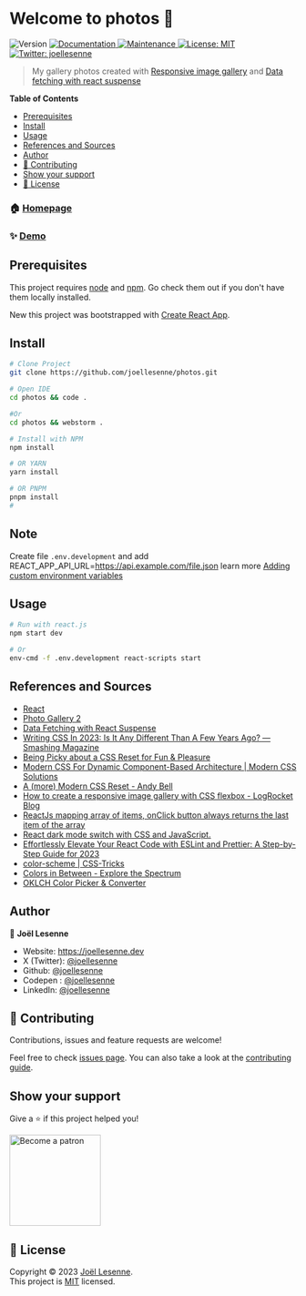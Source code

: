 <h1>Welcome to photos 👋</h1>
<p>
  <img alt="Version" src="https://img.shields.io/badge/version-1.1.0-blue.svg?cacheSeconds=2592000" />
  <a href="https://github.com/joellesenne/photos#readme" target="_blank">
    <img alt="Documentation" src="https://img.shields.io/badge/documentation-yes-brightgreen.svg" />
  </a>
  <a href="https://github.com/joellesenne/photos/graphs/commit-activity" target="_blank">
    <img alt="Maintenance" src="https://img.shields.io/badge/Maintained%3F-yes-green.svg" />
  </a>
  <a href="https://github.com/joellesenne/photos/blob/master/LICENSE" target="_blank">
    <img alt="License: MIT" src="https://img.shields.io/github/license/joellesenne/cv.joellesenne.dev" />
  </a>
  <a href="https://twitter.com/joellesenne" target="_blank">
    <img alt="Twitter: joellesenne" src="https://img.shields.io/twitter/follow/joellesenne.svg?style=social" />
  </a>
</p>

> My gallery photos created with [Responsive image gallery](https://blog.logrocket.com/responsive-image-gallery-css-flexbox/) and [Data fetching with react suspense](https://dev.to/alakkadshaw/data-fetching-with-react-suspense-5ccn) 

**Table of Contents**

- [Prerequisites](#prerequisites)
- [Install](#install)
- [Usage](#usage)
- [References and Sources](#references-and-sources)
- [Author](#author)
- [🤝 Contributing](#-contributing)
- [Show your support](#show-your-support)
- [📝 License](#-license)

### 🏠 [Homepage](https://github.com/joellesenne/photos)

### ✨ [Demo](https://photos.joellesenne.dev)

## Prerequisites

This project requires [node](https://nodejs.org) and [npm](https://npmjs.com). Go check them out if you don't have them locally installed.

New this project was bootstrapped with [Create React App](https://github.com/facebook/create-react-app).

## Install

```sh
# Clone Project
git clone https://github.com/joellesenne/photos.git

# Open IDE
cd photos && code .

#Or
cd photos && webstorm .

# Install with NPM
npm install

# OR YARN
yarn install

# OR PNPM
pnpm install
#

```

## Note

Create file  `.env.development` and add REACT_APP_API_URL=https://api.example.com/file.json learn more [Adding custom environment variables](https://create-react-app.dev/docs/adding-custom-environment-variables/)

## Usage

```sh
# Run with react.js
npm start dev

# Or
env-cmd -f .env.development react-scripts start
```
## References and Sources

- [React](https://react.dev/)
- [Photo Gallery 2](https://codepen.io/alvaromontoro/pen/dyaOppN)
- [Data Fetching with React Suspense](https://dev.to/alakkadshaw/data-fetching-with-react-suspense-5ccn)
- [Writing CSS In 2023: Is It Any Different Than A Few Years Ago? — Smashing Magazine](https://www.smashingmagazine.com/2023/07/writing-css-2023/)
- [Being Picky about a CSS Reset for Fun & Pleasure](https://chriscoyier.net/2023/10/03/being-picky-about-a-css-reset-for-fun-pleasure/)
- [Modern CSS For Dynamic Component-Based Architecture | Modern CSS Solutions](https://moderncss.dev/modern-css-for-dynamic-component-based-architecture/)
- [A (more) Modern CSS Reset - Andy Bell](https://andy-bell.co.uk/a-more-modern-css-reset/)
- [How to create a responsive image gallery with CSS flexbox - LogRocket Blog](https://blog.logrocket.com/responsive-image-gallery-css-flexbox/)
- [ReactJs mapping array of items, onClick button always returns the last item of the array](https://stackoverflow.com/questions/73800580/reactjs-mapping-array-of-items-onclick-button-always-returns-the-last-item-of-t)
- [React dark mode switch with CSS and JavaScript.](https://mty-tidjani.medium.com/react-dark-mode-switch-with-css-and-javascript-2d3f2c4fe676)
- [Effortlessly Elevate Your React Code with ESLint and Prettier: A Step-by-Step Guide for 2023](https://aaron-janes.medium.com/effortlessly-elevate-your-react-code-with-eslint-and-prettier-a-step-by-step-guide-for-2023-b7cb065316fa)
- [color-scheme | CSS-Tricks](https://css-tricks.com/almanac/properties/c/color-scheme/)
- [Colors in Between - Explore the Spectrum](https://hexcolor.co/colors-between)
- [OKLCH Color Picker & Converter](https://oklch.com/#63.44,0.155,50.27,100)

## Author

👤 **Joël Lesenne**

- Website: https://joellesenne.dev
- X (Twitter): [@joellesenne](https://twitter.com/joellesenne)
- Github: [@joellesenne](https://github.com/joellesenne)
- Codepen : [@joellesenne](https://codepen.io/joellesenne)
- LinkedIn: [@joellesenne](https://linkedin.com/in/joellesenne)

## 🤝 Contributing

Contributions, issues and feature requests are welcome!

Feel free to check [issues page](https://github.com/joellesenne/photos/issues). You can also take a look at the [contributing guide](https://github.com/joellesenne/cv.joellesenne.dev/blob/master/CONTRIBUTING.md).

## Show your support

Give a ⭐️ if this project helped you!

<a href="https://www.patreon.com/joellesenne">
  <img alt="Become a patron" src="https://c5.patreon.com/external/logo/become_a_patron_button@2x.png" width="160">
</a>

## 📝 License

Copyright © 2023 [Joël Lesenne](https://github.com/joellesenne). <br />This project is [MIT](https://github.com/joellesenne/photos.joellesenne.dev/blob/master/LICENSE) licensed.
